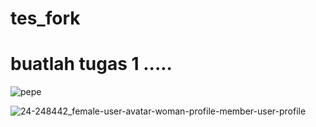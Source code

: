 # tes_fork

# buatlah tugas 1 .....

![pepe](https://user-images.githubusercontent.com/114843865/193495579-9ff5bcb8-5e4a-47ed-90c8-915905587690.png)

![24-248442_female-user-avatar-woman-profile-member-user-profile](https://user-images.githubusercontent.com/114843865/193552484-6e05ee42-9b87-4ba6-bd87-98534b870771.png)
